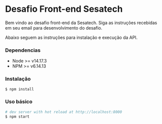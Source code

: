 # Desafio Front-end Sesatech
Bem vindo ao desafio front-end da Sesatech.
Siga as instruções recebidas em seu email para desenvolvimento do desafio.

Abaixo seguem as instruções para instalação e execução da API.

### Dependencias

- Node >= v14.17.3
- NPM >= v6.14.13

### Instalação

```bash
$ npm install
```

### Uso básico

```bash
# dev server with hot reload at http://localhost:8000
$ npm start
```
